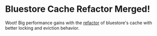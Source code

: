 # Bluestore Cache Refactor Merged!

Woot!  Big performance gains with the [refactor](https://github.com/ceph/ceph/pull/28597) of bluestore's cache with better locking and eviction behavior.
